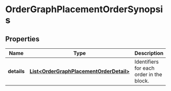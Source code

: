 

# OrderGraphPlacementOrderSynopsis


## Properties

Name | Type | Description | Notes
------------ | ------------- | ------------- | -------------
**details** | [**List&lt;OrderGraphPlacementOrderDetail&gt;**](OrderGraphPlacementOrderDetail.md) | Identifiers for each order in the block. | 



